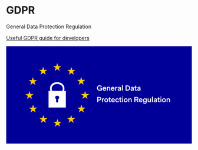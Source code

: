 # GDPR
General Data Protection Regulation

[Useful GDPR guide for developers](https://www.cnil.fr/en/cnil-publishes-gdpr-guide-developers)

![gdpr](https://github.com/edoardottt/GDPR/blob/master/images/1.png)
